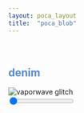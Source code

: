 ```yaml
---
layout: poca_layout
title:  "poca_blob"
---
```

<head>
    <script src="https://ajax.googleapis.com/ajax/libs/jquery/3.4.1/jquery.min.js"></script>
    <script src="https://cdn.jsdelivr.net/npm/p5@0.10.2/lib/p5.js"></script>
    <link rel="stylesheet" href="{{ site.baseurl }}/assets/styles/blog.css">
    <script src="{{ site.baseurl }}/assets/javascript/gif.worker.js"></script> 
    <script src="{{ site.baseurl }}/assets//javascript/Dulaunay.js"></script>
    <script src="{{ site.baseurl }}/assets/javascript/p5js_sketch_3.js"></script>
</head>

<script type="text/javascript" src="https://html2canvas.hertzen.com/dist/html2canvas.min.js"></script>

<style>
    .center-screen {
        position: absolute;
        width:70%;
        height:auto;
        top: 50%;
        left: 50%;
        margin-right: -50%;
        transform: translate(-50%, -50%);
    }
    .canvas-style {
        max-width: 100%;
        height: auto !important;
    }
</style>

<!-- Script -->
<script type='text/javascript'>
    //grab the context from your destination canvas
    var dest_ctx = null;// = destinationCanvas.getContext('2d');
    function screenshot(){
        html2canvas(document.body).then(function(canvas) {
            var ctx = canvas.getContext('2d');
            
            //grab the context from your destination canvas
            if (dest_ctx == null) {
                dest_ctx = ctx;
                //dest_ctx.scale(.5,.5);
                //canvas.style.width = 960;
                //canvas.style.height = 540;
                canvas.className += 'canvas-style' 
                console.log('appending canvas');
                document.getElementById('canvas-container').appendChild(canvas);
            }
            else {
                console.log("copying canvas");
                dest_ctx.drawImage(canvas, 0, 0);
                canvas = null;
            }
        });
    }
    setInterval(screenshot, 2000)
</script>

  <body>
    <div>
      
<div>
    <div class="container" style="max-width: 100%; margin-top: -30px; padding-top: 50px; padding-bottom: 50px;">
        <div class="row">
            <div class="col">
                <!--<input type='button' id='but_screenshot' value='Take screenshot' onclick='screenshot();'><br/>-->
                <h2 style="color: #528adb">denim</h2>
                <div class="col">
                    <img src="{{ site.baseurl }}/images/poca/vaporwave_glitch_1.gif" alt="vaporwave glitch">
                </div>
            </div>
            <div class="col">
                <div class="slidecontainer">
                    <input type="range" min="0" max="255" value="0" class="slider" id="myRange">
                </div>
            </div>
        </div>
    </div>
</div>

<div class="p5js pb-4 pt-2" id="sketch-holder">
      <!-- Our sketch will go here! -->
</div>

<div class='canvas-container center-screen' id='canvas-container'>

</div>
    </div>

  </body>
  

<script>

    var div = document.getElementById('canvas-container');
    var deg = 0;
    var refreshId = setInterval( function() 
        {
            deg += .05;
            div.style.webkitTransform = 'translate(-50%, -50%) rotate('+deg+'deg)'; 
            div.style.mozTransform    = 'translate(-50%, -50%) rotate('+deg+'deg)'; 
            div.style.msTransform     = 'translate(-50%, -50%) rotate('+deg+'deg)'; 
            div.style.oTransform      = 'translate(-50%, -50%) rotate('+deg+'deg)'; 
            div.style.transform       = 'translate(-50%, -50%) rotate('+deg+'deg)';
        }, 50);

    var slider = document.getElementById("myRange");

    slider.oninput = function() {
         var div = document.getElementById('body');
         color = this.value;
         document.body.style.backgroundImage = 'linear-gradient('+color+'deg, var(--color-highlight), rgb(1,1,'+color+'))';
    }

    //     div.style.webkitTransform = 'translate(-50%, -50%) rotate('+deg+'deg)'; 
    //     div.style.mozTransform    = 'translate(-50%, -50%) rotate('+deg+'deg)'; 
    //     div.style.msTransform     = 'translate(-50%, -50%) rotate('+deg+'deg)'; 
    //     div.style.oTransform      = 'translate(-50%, -50%) rotate('+deg+'deg)'; 
    //     div.style.transform       = 'translate(-50%, -50%) rotate('+deg+'deg)'; 
    // }
</script>